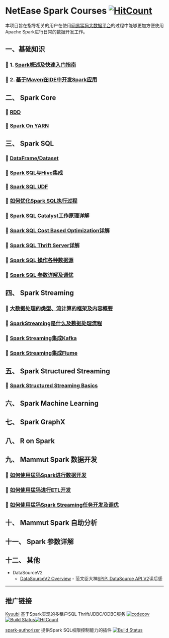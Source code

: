 # NetEase Spark Courses [![HitCount](http://hits.dwyl.io/netease-bigdata/ne-spark-courseware.svg)](http://hits.dwyl.io/netease-bigdata/ne-spark-courseware)

本项目旨在指导相关的用户在使用[网易猛犸大数据平台](https://bigdata.163yun.com/mammut)的过程中能够更加方便使用Apache Spark进行日常的数据开发工作。


## 一、基础知识
### 🍎 1. [Spark概述及快速入门指南](slides/spark_basics/spark_basics_and_quick_start.html)  
### 🍏 2. [基于Maven在IDE中开发Spark应用]()

## 二、 Spark Core
### 🍏 [RDD]()  
### 🍏 [Spark On YARN]()


## 三、 Spark SQL
### 🍏 [DataFrame/Dataset]()
### 🍏 [Spark SQL与Hive集成]()   
### 🍏 [Spark SQL UDF]()
### 🍏 [如何优化Spark SQL执行过程]()  
### 🍏 [Spark SQL Catalyst工作原理详解]()  
### 🍏 [Spark SQL Cost Based Optimization详解]()  
### 🍏 [Spark SQL Thrift Server详解]()  
### 🍏 [Spark SQL 操作各种数据源]()  
### 🍏 [Spark SQL 参数详解及调优]()

## 四、 Spark Streaming
### 🍏 [大数据处理的类型、流计算的框架及内容概要]()  
### 🍏 [SparkStreaming是什么及数据处理流程]()
### 🍏 [Spark Streaming集成Kafka]()
### 🍏 [Spark Streaming集成Flume]()


## 五、 Spark Structured Streaming
### 🍎 [Spark Structured Streaming Basics](https://yaooqinn.github.io/sugar/slides/StructuedStreamingBasics.html#1) 

## 六、 Spark Machine Learning

## 七、 Spark GraphX

## 八、 R on Spark

## 九、 Mammut Spark 数据开发
### 🍏 [如何使用猛犸Spark进行数据开发]() 
### 🍏 [如何使用猛犸进行ETL开发]()
### 🍏 [如何使用猛犸Spark Streaming任务开发及调优]()

## 十、 Mammut Spark 自助分析

## 十一、 Spark 参数详解

## 十二、 其他
- DataSourceV2
    - [DataSourceV2 Overview](https://yaooqinn.github.io/sugar/docs/spark/datasourcev2/1_start_from_the_jira.html) - 范文臣大神[SPIP: DataSource API V2](https://docs.google.com/document/d/1n_vUVbF4KD3gxTmkNEon5qdQ-Z8qU5Frf6WMQZ6jJVM/edit#heading=h.mi1fbff5f8f9)读后感



---

## 推广链接 
[Kyuubi](https://github.com/yaooqinn/kyuubi) 基于Spark实现的多租户SQL Thrift/JDBC/ODBC服务 [![codecov](https://codecov.io/gh/yaooqinn/kyuubi/branch/master/graph/badge.svg)](https://codecov.io/gh/yaooqinn/kyuubi) [![Build Status](https://travis-ci.org/yaooqinn/kyuubi.svg?branch=master)](https://travis-ci.org/yaooqinn/kyuubi)[![HitCount](http://hits.dwyl.io/yaooqinn/kyuubi.svg)](http://hits.dwyl.io/yaooqinn/kyuubi) 

[spark-authorizer](https://github.com/yaooqinn/spark-authorizer) 提供Spark SQL权限控制能力的插件 [![Build Status](https://travis-ci.org/yaooqinn/spark-authorizer.svg?branch=master)](https://travis-ci.org/yaooqinn/spark-authorizer)
